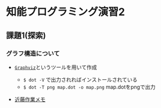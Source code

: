 # 知能プログラミング演習2
## 課題1(探索)

### グラフ構造について
- [`Graphviz`](https://www.write-ahead-log.net/entry/2016/03/04/220933)というツールを用いて作成
  - `$ dot -V` で出力されればインストールされている
  - `$ dot -T png map.dot -o map.png` map.dotをpngで出力

- [ 近藤作業メモ ]( https://hackmd.io/@f9EidDexRc6OGooqeLguRQ/rJbxSBOdS )
